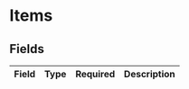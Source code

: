 # Items


## Fields

| Field       | Type        | Required    | Description |
| ----------- | ----------- | ----------- | ----------- |